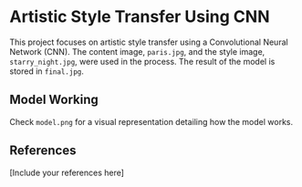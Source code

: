 # Artistic Style Transfer Using CNN

This project focuses on artistic style transfer using a Convolutional Neural Network (CNN). The content image, `paris.jpg`, and the style image, `starry_night.jpg`, were used in the process. The result of the model is stored in `final.jpg`.

## Model Working

Check `model.png` for a visual representation detailing how the model works.

## References

[Include your references here]

